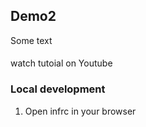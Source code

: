 ## Demo2

Some text

####

watch tutoial on Youtube
### Local development
1. Open infrc in your browser
